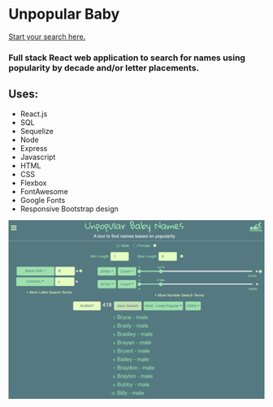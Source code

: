 # Unpopular Baby

[Start your search here.](https://www.unpopularbaby.com/)

### Full stack React web application to search for names using popularity by decade and/or letter placements.

## Uses: 

 * React.js
 * SQL
 * Sequelize
 * Node
 * Express
 * Javascript
 * HTML
 * CSS
 * Flexbox
 * FontAwesome
 * Google Fonts
 * Responsive Bootstrap design

 ![frontpage image](/client/public/assets/images/unpopbaby.png)
